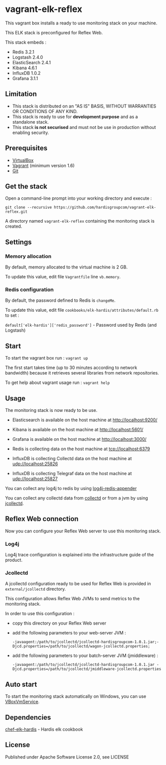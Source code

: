 # vagrant-elk-reflex


This vagrant box installs a ready to use monitoring stack on your machine.

This ELK stack is preconfigured for Reflex Web.

 This stack embeds :
 * Redis 3.2.1
 * Logstash 2.4.0
 * ElasticSearch 2.4.1
 * Kibana 4.6.1
 * InfluxDB 1.0.2
 * Grafana 3.1.1


## Limitation
* This stack is distributed on an "AS IS" BASIS, WITHOUT WARRANTIES OR CONDITIONS OF ANY KIND.
* This stack is ready to use for **development purpose** and as a standalone stack.
* This stack **is not securised** and must not be use in production without enabling security.


## Prerequisites

* [VirtualBox](https://www.virtualbox.org/) 
* [Vagrant](http://www.vagrantup.com/) (minimum version 1.6)
* [Git](https://git-scm.com/)


## Get the stack

Open a command-line prompt into your working directory and execute :
```
git clone --recursive https://github.com/hardisgroupcom/vagrant-elk-reflex.git
```

A directory named `vagrant-elk-reflex` containing the monitoring stack is created.


## Settings

### Memory allocation

By default, memory allocated to the virtual machine is 2 GB.

To update this value, edit file `Vagrantfile` line `vb.memory`.


### Redis configuration

By default, the password defined to Redis is `changeMe`.

To update this value, edit file `cookbooks/elk-hardis/attributes/default.rb` to set :

`default['elk-hardis']['redis_password']` - Password used by Redis (and Logstash)



## Start

To start the vagrant box run :
    ```
    vagrant up
    ```

The first start takes time (up to 30 minutes according to network bandwidth) because it retrieves several libraries from network repositories.

To get help about vagrant usage run :
	```
	vagrant help
	```

## Usage

The monitoring stack is now ready to be use.

* Elasticsearch is available on the host machine at [http://localhost:9200/](http://localhost:9200/) 

* Kibana is available on the host machine at [http://localhost:5601/](http://localhost:5601/)

* Grafana  is available on the host machine at [http://localhost:3000/](http://localhost:3000/)
 
* Redis is collecting data on the host machine at [tcp://localhost:6379](tcp://localhost:6379)

* InfluxDB is collecting Collectd data on the host machine at [udp://localhost:25826](udp://localhost:25826)

* InfluxDB is collecting Telegraf data on the host machine at [udp://localhost:25827](udp://localhost:25827)


You can collect any log4j to redis by using [log4j-redis-appender](https://github.com/hardisgroupcom/log4j-redis-appender)

You can collect any collectd data from [collectd](https://collectd.org) or from a jvm by using [jcollectd](https://github.com/hardisgroupcom/jcollectd).


## Reflex Web connection

Now you can configure your Reflex Web server to use this monitoring stack.

### Log4j

Log4j trace configuration is explained into the infrastructure guide of the product.


### Jcollectd

A jcollectd configuration ready to be used for Reflex Web is provided in `external/jcollectd` directory.

This configuration allows Reflex Web JVMs to send metrics to the monitoring stack.

In order to use this configuration :

* copy this directory on your Reflex Web server

* add the following parameters to your web-server JVM : 

	```
	-javaagent:/path/to/jcollectd/jcollectd-hardisgroupcom-1.0.1.jar;-Djcd.properties=/path/to/jcollectd/wagon-jcollectd.properties;
	```

* add the following parameters to your batch-server JVM (jmiddleware) : 

	```
	-javaagent:/path/to/jcollectd/jcollectd-hardisgroupcom-1.0.1.jar -Djcd.properties=/path/to/jcollectd/jmiddleware-jcollectd.properties
	```


## Auto start

To start the monitoring stack automatically on Windows, you can use [VBoxVmService](http://vboxvmservice.sourceforge.net/).


## Dependencies

[chef-elk-hardis](https://github.com/hardisgroupcom/chef-elk-hardis) - Hardis elk cookbook

## License

Published under Apache Software License 2.0, see LICENSE
